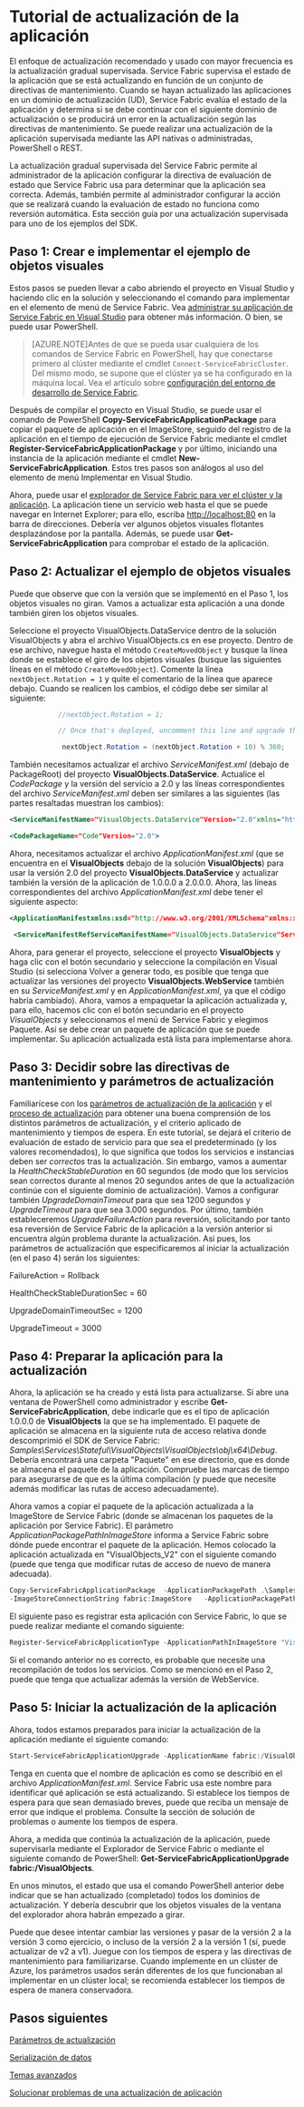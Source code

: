 <properties
   pageTitle="Tutorial de actualización de aplicación de Service Fabric"
   description="Este artículo le guía a través de una experiencia de actualización de una aplicación de Service Fabric."
   services="service-fabric"
   documentationCenter=".net"
   authors="mani-ramaswamy"
   manager="samgeo"
   editor=""/>

<tags
   ms.service="service-fabric"
   ms.devlang="dotnet"
   ms.topic="article"
   ms.tgt_pltfrm="NA"
   ms.workload="NA"
   ms.date="07/17/2015"
   ms.author="subramar"/>



# Tutorial de actualización de la aplicación

El enfoque de actualización recomendado y usado con mayor frecuencia es la actualización gradual supervisada. Service Fabric supervisa el estado de la aplicación que se está actualizando en función de un conjunto de directivas de mantenimiento. Cuando se hayan actualizado las aplicaciones en un dominio de actualización (UD), Service Fabric evalúa el estado de la aplicación y determina si se debe continuar con el siguiente dominio de actualización o se producirá un error en la actualización según las directivas de mantenimiento. Se puede realizar una actualización de la aplicación supervisada mediante las API nativas o administradas, PowerShell o REST.

La actualización gradual supervisada del Service Fabric permite al administrador de la aplicación configurar la directiva de evaluación de estado que Service Fabric usa para determinar que la aplicación sea correcta. Además, también permite al administrador configurar la acción que se realizará cuando la evaluación de estado no funciona como reversión automática. Esta sección guía por una actualización supervisada para uno de los ejemplos del SDK.

## Paso 1: Crear e implementar el ejemplo de objetos visuales

Estos pasos se pueden llevar a cabo abriendo el proyecto en Visual Studio y haciendo clic en la solución y seleccionando el comando para implementar en el elemento de menú de Service Fabric. Vea [administrar su aplicación de Service Fabric en Visual Studio](service-fabric-manage-application-in-visual-studio.md) para obtener más información. O bien, se puede usar PowerShell.

> [AZURE.NOTE]Antes de que se pueda usar cualquiera de los comandos de Service Fabric en PowerShell, hay que conectarse primero al clúster mediante el cmdlet `Connect-ServiceFabricCluster`. Del mismo modo, se supone que el clúster ya se ha configurado en la máquina local. Vea el artículo sobre [configuración del entorno de desarrollo de Service Fabric](service-fabric-get-started.md).

Después de compilar el proyecto en Visual Studio, se puede usar el comando de PowerShell **Copy-ServiceFabricApplicationPackage** para copiar el paquete de aplicación en el ImageStore, seguido del registro de la aplicación en el tiempo de ejecución de Service Fabric mediante el cmdlet **Register-ServiceFabricApplicationPackage** y por último, iniciando una instancia de la aplicación mediante el cmdlet **New-ServiceFabricApplication**. Estos tres pasos son análogos al uso del elemento de menú Implementar en Visual Studio.

Ahora, puede usar el [explorador de Service Fabric para ver el clúster y la aplicación](service-fabric-visualizing-your-cluster.md). La aplicación tiene un servicio web hasta el que se puede navegar en Internet Explorer; para ello, escriba [http://localhost:80](http://localhost:80) en la barra de direcciones. Debería ver algunos objetos visuales flotantes desplazándose por la pantalla. Además, se puede usar **Get-ServiceFabricApplication** para comprobar el estado de la aplicación.

## Paso 2: Actualizar el ejemplo de objetos visuales

Puede que observe que con la versión que se implementó en el Paso 1, los objetos visuales no giran. Vamos a actualizar esta aplicación a una donde también giren los objetos visuales.

Seleccione el proyecto VisualObjects.DataService dentro de la solución VisualObjects y abra el archivo VisualObjects.cs en ese proyecto. Dentro de ese archivo, navegue hasta el método `CreateMovedObject` y busque la línea donde se establece el giro de los objetos visuales (busque las siguientes líneas en el método `CreateMovedObject`). Comente la línea `nextObject.Rotation = 1` y quite el comentario de la línea que aparece debajo. Cuando se realicen los cambios, el código debe ser similar al siguiente:

```c#
            //nextObject.Rotation = 1;

            // Once that's deployed, uncomment this line and upgrade the application:

             nextObject.Rotation = (nextObject.Rotation + 10) % 360;
```

También necesitamos actualizar el archivo *ServiceManifest.xml* (debajo de PackageRoot) del proyecto **VisualObjects.DataService**. Actualice el *CodePackage* y la versión del servicio a 2.0 y las líneas correspondientes del archivo *ServiceManifest.xml* deben ser similares a las siguientes (las partes resaltadas muestran los cambios):

```xml
<ServiceManifestName="VisualObjects.DataService"Version="2.0"xmlns="http://schemas.microsoft.com/2011/01/fabric"xmlns:xsi="http://www.w3.org/2001/XMLSchema-instance">

<CodePackageName="Code"Version="2.0">
```

Ahora, necesitamos actualizar el archivo *ApplicationManifest.xml* (que se encuentra en el **VisualObjects** debajo de la solución **VisualObjects**) para usar la versión 2.0 del proyecto **VisualObjects.DataService** y actualizar también la versión de la aplicación de 1.0.0.0 a 2.0.0.0. Ahora, las líneas correspondientes del archivo *ApplicationManifest.xml* debe tener el siguiente aspecto:

```xml
<ApplicationManifestxmlns:xsd="http://www.w3.org/2001/XMLSchema"xmlns:xsi="http://www.w3.org/2001/XMLSchema-instance"ApplicationTypeName="VisualObjects"ApplicationTypeVersion="2.0.0.0"xmlns="http://schemas.microsoft.com/2011/01/fabric">

 <ServiceManifestRefServiceManifestName="VisualObjects.DataService"ServiceManifestVersion="2.0" />
```

Ahora, para generar el proyecto, seleccione el proyecto **VisualObjects** y haga clic con el botón secundario y seleccione la compilación en Visual Studio (si selecciona Volver a generar todo, es posible que tenga que actualizar las versiones del proyecto **VisualObjects.WebService** también en su *ServiceManifest.xml* y en *ApplicationManifest.xml*, ya que el código habría cambiado). Ahora, vamos a empaquetar la aplicación actualizada y, para ello, hacemos clic con el botón secundario en el proyecto *VisualObjects* y seleccionamos el menú de Service Fabric y elegimos Paquete. Así se debe crear un paquete de aplicación que se puede implementar. Su aplicación actualizada está lista para implementarse ahora.

## Paso 3: Decidir sobre las directivas de mantenimiento y parámetros de actualización

Familiarícese con los [parámetros de actualización de la aplicación](service-fabric-application-upgrade-parameters.md) y el [proceso de actualización](service-fabric-application-upgrade.md) para obtener una buena comprensión de los distintos parámetros de actualización, y el criterio aplicado de mantenimiento y tiempos de espera. En este tutorial, se dejará el criterio de evaluación de estado de servicio para que sea el predeterminado (y los valores recomendados), lo que significa que todos los servicios e instancias deben ser _correctos_ tras la actualización. Sin embargo, vamos a aumentar la *HealthCheckStableDuration* en 60 segundos (de modo que los servicios sean correctos durante al menos 20 segundos antes de que la actualización continúe con el siguiente dominio de actualización). Vamos a configurar también *UpgradeDomainTimeout* para que sea 1200 segundos y *UpgradeTimeout* para que sea 3.000 segundos. Por último, también estableceremos *UpgradeFailureAction* para reversión, solicitando por tanto esa reversión de Service Fabric de la aplicación a la versión anterior si encuentra algún problema durante la actualización. Así pues, los parámetros de actualización que especificaremos al iniciar la actualización (en el paso 4) serán los siguientes:

FailureAction = Rollback

HealthCheckStableDurationSec = 60

UpgradeDomainTimeoutSec = 1200

UpgradeTimeout = 3000

## Paso 4: Preparar la aplicación para la actualización

Ahora, la aplicación se ha creado y está lista para actualizarse. Si abre una ventana de PowerShell como administrador y escribe **Get-ServiceFabricApplication**, debe indicarle que es el tipo de aplicación 1.0.0.0 de **VisualObjects** la que se ha implementado. El paquete de aplicación se almacena en la siguiente ruta de acceso relativa donde descomprimió el SDK de Service Fabric: *Samples\Services\Stateful\VisualObjects\VisualObjects\obj\x64\Debug*. Debería encontrará una carpeta "Paquete" en ese directorio, que es donde se almacena el paquete de la aplicación. Compruebe las marcas de tiempo para asegurarse de que es la última compilación (y puede que necesite además modificar las rutas de acceso adecuadamente).

Ahora vamos a copiar el paquete de la aplicación actualizada a la ImageStore de Service Fabric (donde se almacenan los paquetes de la aplicación por Service Fabric). El parámetro *ApplicationPackagePathInImageStore* informa a Service Fabric sobre dónde puede encontrar el paquete de la aplicación. Hemos colocado la aplicación actualizada en "VisualObjects_V2" con el siguiente comando (puede que tenga que modificar rutas de acceso de nuevo de manera adecuada).

```powershell
Copy-ServiceFabricApplicationPackage  -ApplicationPackagePath .\Samples\Services\Stateful\VisualObjects\VisualObjects\obj\x64\Debug\Package
-ImageStoreConnectionString fabric:ImageStore   -ApplicationPackagePathInImageStore "VisualObjects_V2"
```

El siguiente paso es registrar esta aplicación con Service Fabric, lo que se puede realizar mediante el comando siguiente:

```powershell
Register-ServiceFabricApplicationType -ApplicationPathInImageStore "VisualObjects_V2"
```

Si el comando anterior no es correcto, es probable que necesite una recompilación de todos los servicios. Como se mencionó en el Paso 2, puede que tenga que actualizar además la versión de WebService.

## Paso 5: Iniciar la actualización de la aplicación

Ahora, todos estamos preparados para iniciar la actualización de la aplicación mediante el siguiente comando:

```powershell
Start-ServiceFabricApplicationUpgrade -ApplicationName fabric:/VisualObjects -ApplicationTypeVersion 2.0.0.0 -HealthCheckStableDurationSec 60 -UpgradeDomainTimeoutSec 1200 -UpgradeTimeout 3000   -FailureAction Rollback -Monitored
```


Tenga en cuenta que el nombre de aplicación es como se describió en el archivo *ApplicationManifest.xml*. Service Fabric usa este nombre para identificar qué aplicación se está actualizando. Si establece los tiempos de espera para que sean demasiado breves, puede que reciba un mensaje de error que indique el problema. Consulte la sección de solución de problemas o aumente los tiempos de espera.

Ahora, a medida que continúa la actualización de la aplicación, puede supervisarla mediante el Explorador de Service Fabric o mediante el siguiente comando de PowerShell: **Get-ServiceFabricApplicationUpgrade fabric:/VisualObjects**.

En unos minutos, el estado que usa el comando PowerShell anterior debe indicar que se han actualizado (completado) todos los dominios de actualización. Y debería descubrir que los objetos visuales de la ventana del explorador ahora habrán empezado a girar.

Puede que desee intentar cambiar las versiones y pasar de la versión 2 a la versión 3 como ejercicio, o incluso de la versión 2 a la versión 1 (sí, puede actualizar de v2 a v1). Juegue con los tiempos de espera y las directivas de mantenimiento para familiarizarse. Cuando implemente en un clúster de Azure, los parámetros usados serán diferentes de los que funcionaban al implementar en un clúster local; se recomienda establecer los tiempos de espera de manera conservadora.


## Pasos siguientes

[Parámetros de actualización](service-fabric-application-upgrade-parameters.md)

[Serialización de datos](service-fabric-application-upgrade-data-serialization.md)

[Temas avanzados](service-fabric-application-upgrade-advanced.md)

[Solucionar problemas de una actualización de aplicación ](service-fabric-application-upgrade-troubleshooting.md)
 

<!---HONumber=July15_HO4-->